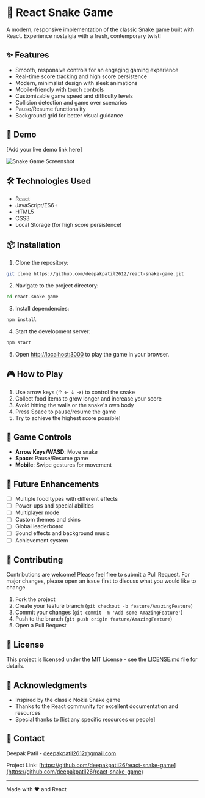 # 🐍 React Snake Game

A modern, responsive implementation of the classic Snake game built with React. Experience nostalgia with a fresh, contemporary twist!

## ✨ Features

- Smooth, responsive controls for an engaging gaming experience
- Real-time score tracking and high score persistence
- Modern, minimalist design with sleek animations
- Mobile-friendly with touch controls
- Customizable game speed and difficulty levels
- Collision detection and game over scenarios
- Pause/Resume functionality
- Background grid for better visual guidance

## 🚀 Demo

[Add your live demo link here]

![Snake Game Screenshot](insert-screenshot-url-here)

## 🛠️ Technologies Used

- React
- JavaScript/ES6+
- HTML5
- CSS3
- Local Storage (for high score persistence)

## 📦 Installation

1. Clone the repository:
```bash
git clone https://github.com/deepakpatil2612/react-snake-game.git
```

2. Navigate to the project directory:
```bash
cd react-snake-game
```

3. Install dependencies:
```bash
npm install
```

4. Start the development server:
```bash
npm start
```

5. Open [http://localhost:3000](http://localhost:3000) to play the game in your browser.

## 🎮 How to Play

1. Use arrow keys (↑ ← ↓ →) to control the snake
2. Collect food items to grow longer and increase your score
3. Avoid hitting the walls or the snake's own body
4. Press Space to pause/resume the game
5. Try to achieve the highest score possible!

## 🔧 Game Controls

- **Arrow Keys/WASD**: Move snake
- **Space**: Pause/Resume game
- **Mobile**: Swipe gestures for movement

## 🎯 Future Enhancements

- [ ] Multiple food types with different effects
- [ ] Power-ups and special abilities
- [ ] Multiplayer mode
- [ ] Custom themes and skins
- [ ] Global leaderboard
- [ ] Sound effects and background music
- [ ] Achievement system

## 🤝 Contributing

Contributions are welcome! Please feel free to submit a Pull Request. For major changes, please open an issue first to discuss what you would like to change.

1. Fork the project
2. Create your feature branch (`git checkout -b feature/AmazingFeature`)
3. Commit your changes (`git commit -m 'Add some AmazingFeature'`)
4. Push to the branch (`git push origin feature/AmazingFeature`)
5. Open a Pull Request

## 📝 License

This project is licensed under the MIT License - see the [LICENSE.md](LICENSE.md) file for details.

## 👏 Acknowledgments

- Inspired by the classic Nokia Snake game
- Thanks to the React community for excellent documentation and resources
- Special thanks to [list any specific resources or people]

## 📧 Contact

Deepak Patil - [deepakpatil2612@gmail.com](mailto:deepakpatil2612@gmail.com)

Project Link: [https://github.com/deepakpatil26/react-snake-game](https://github.com/deepakpatil26/react-snake-game)

---

Made with ❤️ and React